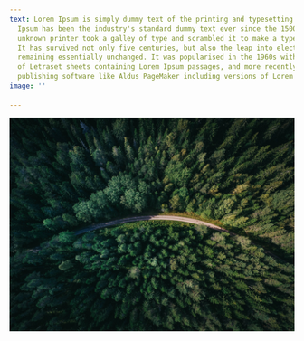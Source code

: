 ```yaml
---
text: Lorem Ipsum is simply dummy text of the printing and typesetting industry. Lorem
  Ipsum has been the industry's standard dummy text ever since the 1500s, when an
  unknown printer took a galley of type and scrambled it to make a type specimen book.
  It has survived not only five centuries, but also the leap into electronic typesetting,
  remaining essentially unchanged. It was popularised in the 1960s with the release
  of Letraset sheets containing Lorem Ipsum passages, and more recently with desktop
  publishing software like Aldus PageMaker including versions of Lorem Ipsum.
image: ''

---
```

![forest](/content/img/forest.jpg "forest")
